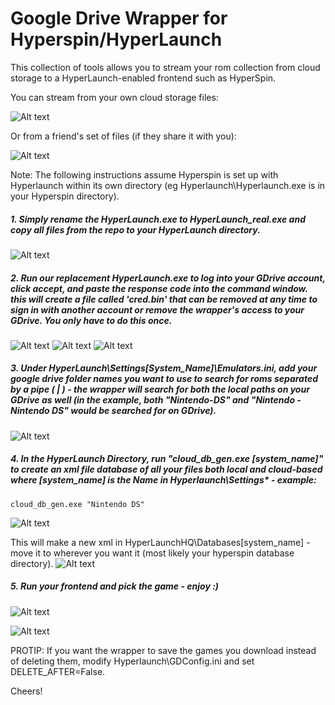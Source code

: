 # Google Drive Wrapper for Hyperspin/HyperLaunch

This collection of tools allows you to stream your rom collection from cloud storage to a HyperLaunch-enabled frontend such as HyperSpin.

You can stream from your own cloud storage files:

![Alt text](http://i.imgur.com/O0izf18.png "Optional title")

Or from a friend's set of files (if they share it with you):

![Alt text](http://i.imgur.com/KSD9Pn4.png "Optional title")

Note: The following instructions assume Hyperspin is set up with Hyperlaunch within its own directory (eg Hyperlaunch\Hyperlaunch.exe is in your Hyperspin directory).

##### 1. Simply rename the HyperLaunch.exe to HyperLaunch_real.exe and copy all files from the repo to your HyperLaunch directory.

![Alt text](http://i.imgur.com/1a50rV8.png)

##### 2. Run our replacement HyperLaunch.exe to log into your GDrive account, click accept, and paste the response code into the command window. this will create a file called 'cred.bin' that can be removed at any time to sign in with another account or remove the wrapper's access to your GDrive. You only have to do this once.

![Alt text](http://i.imgur.com/RrrPpYW.png)
![Alt text](http://i.imgur.com/CI7gua2.png)
![Alt text](http://i.imgur.com/CJl04U1.png)


##### 3. Under HyperLaunch\Settings\[System_Name]\Emulators.ini, add your google drive folder names you want to use to search for roms separated by a pipe ( | ) - the wrapper will search for both the local paths on your GDrive as well (in the example, both "Nintendo-DS" and "Nintendo - Nintendo DS" would be searched for on GDrive).
![Alt text](http://i.imgur.com/K3NXHMz.png)


##### 4. In the HyperLaunch Directory, run "cloud_db_gen.exe [system_name]" to create an xml file database of all your files both local and cloud-based where [system_name] is the Name in Hyperlaunch\Settings\* - example:
	cloud_db_gen.exe "Nintendo DS"

![Alt text](http://i.imgur.com/bh4aixu.png)


This will make a new xml in HyperLaunchHQ\Databases\[system_name] - move it to wherever you want it (most likely your hyperspin database directory).
![Alt text](http://i.imgur.com/vHnA4YC.png)

##### 5. Run your frontend and pick the game - enjoy :)

![Alt text](http://i.imgur.com/oPWcpaI.png)

![Alt text](http://i.imgur.com/x4yw8mw.png)

PROTIP: If you want the wrapper to save the games you download instead of deleting them, modify Hyperlaunch\GDConfig.ini and set DELETE_AFTER=False.

Cheers!
